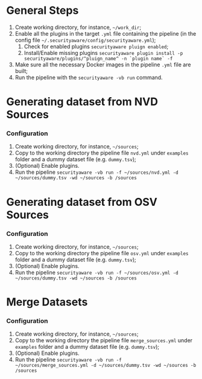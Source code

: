 # General Steps
1) Create working directory, for instance, `~/work_dir`;
2) Enable all the plugins in the target `.yml` file containing the pipeline (in the config file `~/.securityaware/config/securityaware.yml`);
   1) Check for enabled plugins ```securityaware pluign enabled```; 
   2) Install/Enable missing plugins ```securityaware plugin install -p securityaware/plugins/^pluign_name^ -n `plugin name` -f```
3) Make sure all the necessary Docker images in the pipeline `.yml` file are built;
4) Run the pipeline with the ```securityaware -vb run``` command.


# Generating dataset from NVD Sources

### Configuration
1) Create working directory, for instance, `~/sources`;
2) Copy to the working directory the pipeline file `nvd.yml` under `examples` folder and a dummy dataset file (e.g. `dummy.tsv`);
3) (Optional) Enable plugins.
4) Run the pipeline ```securityaware -vb run -f ~/sources/nvd.yml -d ~/sources/dummy.tsv -wd ~/sources -b /sources```


# Generating dataset from OSV Sources

### Configuration
1) Create working directory, for instance, `~/sources`;
2) Copy to the working directory the pipeline file `osv.yml` under `examples` folder and a dummy dataset file (e.g. `dummy.tsv`);
3) (Optional) Enable plugins.
4) Run the pipeline ```securityaware -vb run -f ~/sources/osv.yml -d ~/sources/dummy.tsv -wd ~/sources -b /sources```


# Merge Datasets

### Configuration
1) Create working directory, for instance, `~/sources`;
2) Copy to the working directory the pipeline file `merge_sources.yml` under `examples` folder and a dummy dataset file (e.g. `dummy.tsv`);
3) (Optional) Enable plugins.
4) Run the pipeline ```securityaware -vb run -f ~/sources/merge_sources.yml -d ~/sources/dummy.tsv -wd ~/sources -b /sources```